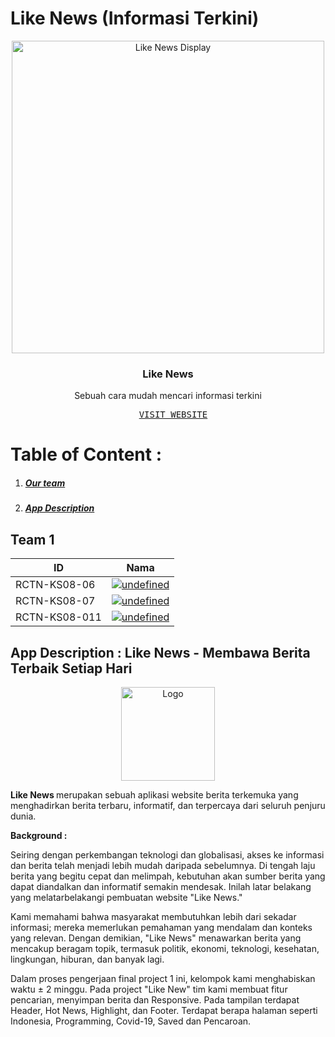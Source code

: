 # Like News (Informasi Terkini)

<p align="center">
  <img src="https://github.com/ramafeweb/pv/assets/128719842/f7b186eb-a274-479d-ac7c-bab39bbe9768" alt="Like News Display" height="500" >
  <h3 align="center">Like News</h3>
</p>

<p align="center">
  Sebuah cara mudah mencari informasi terkini
</p>

<pre align="center">
  <a href="like-news.netlify.app">VISIT WEBSITE</a>
</pre>

# Table of Content :

1. ##### [Our team](#1)
2. ##### [App Description](#2)

<a id="1"></a>
## Team 1

| ID        | Nama                                                                                                                                                                                                                                    |
| --------- | --------------------------------------------------------------------------------------------------------------------------------------------------------------------------------------------------------------------------------------- |
| RCTN-KS08-06 | <a href="https://www.linkedin.com/in/dias-nur-ramadhan/"><img alt="undefined" src="https://img.shields.io/badge/dias%20nur%20ramadhan-%230077B5.svg?style=for-the-badge&logo=linkedin&logoColor=white"></a>                          |
| RCTN-KS08-07 | <a href="#"><img alt="undefined" src="https://img.shields.io/badge/muhammad%20fajar%20islam imam mujahid-%230077B5.svg?style=for-the-badge&logo=linkedin&logoColor=white"></a>                          |
| RCTN-KS08-011 | <a href="#"><img alt="undefined" src="https://img.shields.io/badge/zaki%20fauzan%20rabbani-%230077B5.svg?style=for-the-badge&logo=linkedin&logoColor=white"></a>                          |



<a id="2"></a>
## App Description : Like News - Membawa Berita Terbaik Setiap Hari

<P align="center">
  <img src="https://github.com/ramafeweb/pv/assets/128719842/559fc0d5-ee36-466a-bfc7-10bc1cba1eb9" alt="Logo" height="150">
</p>

<b> Like News </b> merupakan sebuah aplikasi website berita terkemuka yang menghadirkan berita terbaru, informatif, dan terpercaya dari seluruh penjuru dunia. 

<b>Background :</b>

<p>Seiring dengan perkembangan teknologi dan globalisasi, akses ke informasi dan berita telah menjadi lebih mudah daripada sebelumnya. Di tengah laju berita yang begitu cepat dan melimpah, kebutuhan akan sumber berita yang dapat diandalkan dan informatif semakin mendesak. Inilah latar belakang yang melatarbelakangi pembuatan website "Like News."<p/>
<p>Kami memahami bahwa masyarakat membutuhkan lebih dari sekadar informasi; mereka memerlukan pemahaman yang mendalam dan konteks yang relevan. Dengan demikian, "Like News" menawarkan berita yang mencakup beragam topik, termasuk politik, ekonomi, teknologi, kesehatan, lingkungan, hiburan, dan banyak lagi.<p/>
<p>Dalam proses pengerjaan final project 1 ini, kelompok kami menghabiskan waktu ± 2 minggu. Pada project "Like New" tim kami membuat fitur pencarian, menyimpan berita dan Responsive. Pada tampilan terdapat Header, Hot News, Highlight, dan Footer. Terdapat berapa halaman seperti Indonesia, Programming, Covid-19, Saved dan Pencaroan.<p/>

